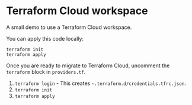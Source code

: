 # Terraform Cloud workspace

A small demo to use a Terraform Cloud workspace.

You can apply this code locally:

```shell
terraform init
terraform apply
```

Once you are ready to migrate to Terraform Cloud, uncomment the `terraform` block in `providers.tf`.

1. `terraform login` - This creates `~.terraform.d/credentials.tfrc.json`.
2. `terraform init`
3. `terraform apply`
